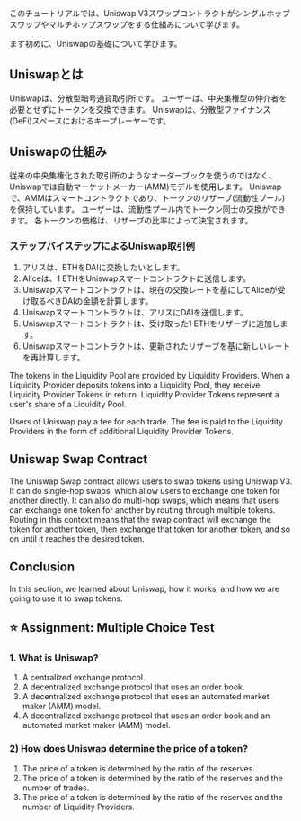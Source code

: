このチュートリアルでは、Uniswap V3スワップコントラクトがシングルホップスワップやマルチホップスワップをする仕組みについて学びます。

まず初めに、Uniswapの基礎について学びます。

## Uniswapとは

Uniswapは、分散型暗号通貨取引所です。 ユーザーは、中央集権型の仲介者を必要とせずにトークンを交換できます。 Uniswapは、分散型ファイナンス(DeFi)スペースにおけるキープレーヤーです。

## Uniswapの仕組み

従来の中央集権化された取引所のようなオーダーブックを使うのではなく、Uniswapでは自動マーケットメーカー(AMM)モデルを使用します。 Uniswapで、AMMはスマートコントラクトであり、トークンのリザーブ(流動性プール)を保持しています。 ユーザーは、流動性プール内でトークン同士の交換ができます。 各トークンの価格は、リザーブの比率によって決定されます。

### ステップバイステップによるUniswap取引例

1. アリスは、ETHをDAIに交換したいとします。
2. Aliceは、1 ETHをUniswapスマートコントラクトに送信します。
3. Uniswapスマートコントラクトは、現在の交換レートを基にしてAliceが受け取るべきDAIの金額を計算します。
4. Uniswapスマートコントラクトは、アリスにDAIを送信します。
5. Uniswapスマートコントラクトは、受け取った1 ETHをリザーブに追加します。
6. Uniswapスマートコントラクトは、更新されたリザーブを基に新しいレートを再計算します。

The tokens in the Liquidity Pool are provided by Liquidity Providers. When a Liquidity Provider deposits tokens into a Liquidity Pool, they receive Liquidity Provider Tokens in return. Liquidity Provider Tokens represent a user's share of a Liquidity Pool.

Users of Uniswap pay a fee for each trade. The fee is paid to the Liquidity Providers in the form of additional Liquidity Provider Tokens.

## Uniswap Swap Contract

The Uniswap Swap contract allows users to swap tokens using Uniswap V3. It can do single-hop swaps, which allow users to exchange one token for another directly. It can also do multi-hop swaps, which means that users can exchange one token for another by routing through multiple tokens. Routing in this context means that the swap contract will exchange the token for another token, then exchange that token for another token, and so on until it reaches the desired token.

## Conclusion

In this section, we learned about Uniswap, how it works, and how we are going to use it to swap tokens.

## ⭐️ Assignment: Multiple Choice Test

### 1. What is Uniswap?

1. A centralized exchange protocol.
2. A decentralized exchange protocol that uses an order book.
3. A decentralized exchange protocol that uses an automated market maker (AMM) model.
4. A decentralized exchange protocol that uses an order book and an automated market maker (AMM) model.

### 2) How does Uniswap determine the price of a token?

1. The price of a token is determined by the ratio of the reserves.
2. The price of a token is determined by the ratio of the reserves and the number of trades.
3. The price of a token is determined by the ratio of the reserves and the number of Liquidity Providers.
